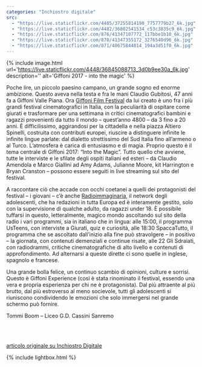 ```yaml
---
categories: "Inchiostro digitale"
src:
  - "https://live.staticflickr.com/4485/37255814190_7757779b27_6k.jpg"
  - "https://live.staticflickr.com/4482/36802541534_c53c3835c9_6k.jpg"
  - "https://live.staticflickr.com/876/41347107772_117bbe1b10_6k.jpg"
  - "https://live.staticflickr.com/870/41347355172_3276540d96_6k.jpg"
  - "https://live.staticflickr.com/871/40675844014_194a3d51f0_6k.jpg"
---
```

{% include image.html url='https://live.staticflickr.com/4448/36845088713_3d0b9ee30a_6k.jpg' description='' alt='Giffoni 2017 - into the magic' %}

Poche lire, un piccolo paesino campano, un grande sogno ed enorme ambizione. Questo aveva nella testa e fra le mani Claudio Gubitosi, 47 anni fa a Giffoni Valle Piana. Ora <a href="http://www.giffonifilmfestival.it/" rel="noopener" target="_blank">Giffoni Film Festival</a> da lui creato è uno fra i più grandi festival cinematografici in Italia, con la peculiarità di ospitare come giurati e trasformare per una settimana in critici cinematografici bambini e ragazzi provenienti da tutto il mondo – quest’anno 4800 – da 3 fino a 20 anni. È difficilissimo, aggirandosi per la cittadella e nella piazza Altiero Spinelli, costruita con contributi europei, riuscire a distinguere infinite le infinite lingue parlate: dal dialetto strettissimo del Sud Italia fino all’armeno o al Turco. L’atmosfera è carica di entusiasmo e di magia. Proprio questo è il tema centrale di Giffoni 2017: “Into the Magic”. Tutto quello che avviene, tutte le interviste e le sfilate degli ospiti italiani ed esteri – da Claudio Amendola e Marco Giallini ad Amy Adams, Julianne Moore, kit Harrington e Bryan Cranston – possono essere seguiti in live streaming sul sito del festival.


A raccontare ciò che accade con occhi coetanei a quelli dei protagonisti del festival – i giovani – c’è anche <a href="http://www.radioimmaginaria.it/" rel="noopener" target="_blank">Radioimmaginaria</a>, il network degli adolescenti, che ha redazioni in tutta Europa ed è interamente gestito, solo con la supervisione di qualche adulto, da ragazzi under 18. È possibile tuffarsi in questo, letteralmente, magico mondo ascoltando sul sito della radio i vari programmi, sia in italiano che in lingua: alle 15:00, il programma UsTeens, con interviste a Giurati, quiz e curiosità, alle 18:30 SpaccaTutto, il programma che se ascoltato dall’inizio alla fine può stravolgere – in positivo – la giornata, con contenuti demenziali e continue risate, alle 22 Gli Sdraiati, con radiodrammi, critiche cinematografiche di alto livello e contenuti di approfondimento. Ad alternarsi a queste dirette ci sono quelle in inglese, spagnolo e francese.


Una grande bolla felice, un continuo scambio di opinioni, culture e sorrisi. Questo è Giffoni Experience (così è stata rinominato il festival, essendo una vera e propria esperienza per chi ne è protagonista). Dal più attraente al più brutto, dal più estroverso al meno socievole, tutti gli adolescenti si riuniscono condividendo le emozioni che solo immergersi nel grande schermo può fornire.


Tommi Boom – Liceo G.D. Cassini Sanremo

<br />
<br />

[articolo originale su Inchiostro Digitale](https://web.archive.org/web/20200428134502/https://www.rivieratime.news/lentusiasmo-la-magia-del-giffoni-film-festival/)

{% include lightbox.html %}
